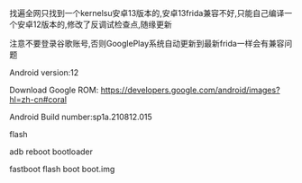 找遍全网只找到一个kernelsu安卓13版本的,安卓13frida兼容不好,只能自己编译一个安卓12版本的,修改了反调试检查点,随缘更新

注意不要登录谷歌账号,否则GooglePlay系统自动更新到最新frida一样会有兼容问题

Android version:12 

Download Google ROM: https://developers.google.com/android/images?hl=zh-cn#coral

Android Build number:sp1a.210812.015



flash 

adb reboot bootloader

fastboot flash boot boot.img
